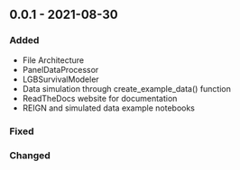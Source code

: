 ## 0.0.1 - 2021-08-30

### Added

- File Architecture
- PanelDataProcessor
- LGBSurvivalModeler
- Data simulation through create_example_data() function
- ReadTheDocs website for documentation
- REIGN and simulated data example notebooks

### Fixed



### Changed


